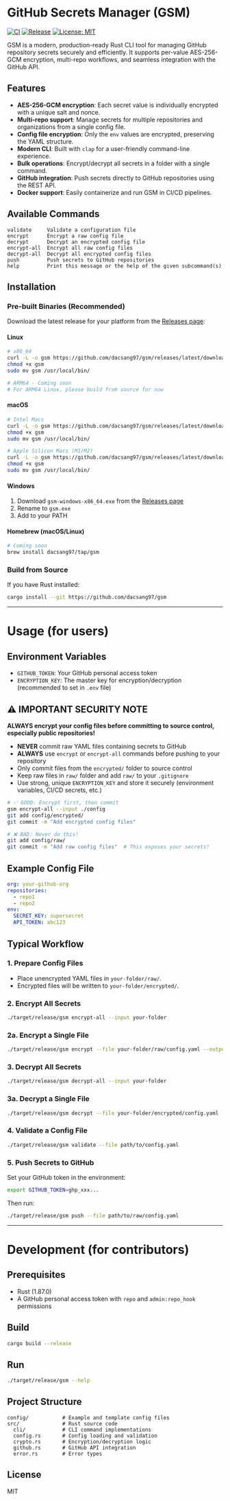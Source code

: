 # GitHub Secrets Manager (GSM)

[![CI](https://github.com/dacsang97/gsm/workflows/CI/badge.svg)](https://github.com/dacsang97/gsm/actions)
[![Release](https://github.com/dacsang97/gsm/workflows/Release/badge.svg)](https://github.com/dacsang97/gsm/releases)
[![License: MIT](https://img.shields.io/badge/License-MIT-yellow.svg)](https://opensource.org/licenses/MIT)

GSM is a modern, production-ready Rust CLI tool for managing GitHub repository secrets securely and efficiently. It supports per-value AES-256-GCM encryption, multi-repo workflows, and seamless integration with the GitHub API.

## Features
- **AES-256-GCM encryption**: Each secret value is individually encrypted with a unique salt and nonce.
- **Multi-repo support**: Manage secrets for multiple repositories and organizations from a single config file.
- **Config file encryption**: Only the `env` values are encrypted, preserving the YAML structure.
- **Modern CLI**: Built with `clap` for a user-friendly command-line experience.
- **Bulk operations**: Encrypt/decrypt all secrets in a folder with a single command.
- **GitHub integration**: Push secrets directly to GitHub repositories using the REST API.
- **Docker support**: Easily containerize and run GSM in CI/CD pipelines.

## Available Commands
```
validate     Validate a configuration file
encrypt      Encrypt a raw config file
decrypt      Decrypt an encrypted config file
encrypt-all  Encrypt all raw config files
decrypt-all  Decrypt all encrypted config files
push         Push secrets to GitHub repositories
help         Print this message or the help of the given subcommand(s)
```

## Installation

### Pre-built Binaries (Recommended)

Download the latest release for your platform from the [Releases page](https://github.com/dacsang97/gsm/releases):

#### Linux
```bash
# x86_64
curl -L -o gsm https://github.com/dacsang97/gsm/releases/latest/download/gsm-linux-x86_64
chmod +x gsm
sudo mv gsm /usr/local/bin/

# ARM64 - Coming soon
# For ARM64 Linux, please build from source for now
```

#### macOS
```bash
# Intel Macs
curl -L -o gsm https://github.com/dacsang97/gsm/releases/latest/download/gsm-macos-x86_64
chmod +x gsm
sudo mv gsm /usr/local/bin/

# Apple Silicon Macs (M1/M2)
curl -L -o gsm https://github.com/dacsang97/gsm/releases/latest/download/gsm-macos-aarch64
chmod +x gsm
sudo mv gsm /usr/local/bin/
```

#### Windows
1. Download `gsm-windows-x86_64.exe` from the [Releases page](https://github.com/dacsang97/gsm/releases)
2. Rename to `gsm.exe`
3. Add to your PATH

#### Homebrew (macOS/Linux)
```bash
# Coming soon
brew install dacsang97/tap/gsm
```

### Build from Source

If you have Rust installed:
```bash
cargo install --git https://github.com/dacsang97/gsm
```

---

# Usage (for users)

## Environment Variables
- `GITHUB_TOKEN`: Your GitHub personal access token
- `ENCRYPTION_KEY`: The master key for encryption/decryption (recommended to set in `.env` file)

## ⚠️ IMPORTANT SECURITY NOTE

**ALWAYS encrypt your config files before committing to source control, especially public repositories!**

- **NEVER** commit raw YAML files containing secrets to GitHub
- **ALWAYS** use `encrypt` or `encrypt-all` commands before pushing to your repository
- Only commit files from the `encrypted/` folder to source control
- Keep raw files in `raw/` folder and add `raw/` to your `.gitignore`
- Use strong, unique `ENCRYPTION_KEY` and store it securely (environment variables, CI/CD secrets, etc.)

```bash
# ✅ GOOD: Encrypt first, then commit
gsm encrypt-all --input ./config
git add config/encrypted/
git commit -m "Add encrypted config files"

# ❌ BAD: Never do this!
git add config/raw/
git commit -m "Add raw config files"  # This exposes your secrets!
```

## Example Config File
```yaml
org: your-github-org
repositories:
  - repo1
  - repo2
env:
  SECRET_KEY: supersecret
  API_TOKEN: abc123
```

## Typical Workflow

### 1. Prepare Config Files
- Place unencrypted YAML files in `your-folder/raw/`.
- Encrypted files will be written to `your-folder/encrypted/`.

### 2. Encrypt All Secrets
```sh
./target/release/gsm encrypt-all --input your-folder
```

### 2a. Encrypt a Single File
```sh
./target/release/gsm encrypt --file your-folder/raw/config.yaml --output your-folder/encrypted/config.yaml
```

### 3. Decrypt All Secrets
```sh
./target/release/gsm decrypt-all --input your-folder
```

### 3a. Decrypt a Single File
```sh
./target/release/gsm decrypt --file your-folder/encrypted/config.yaml --output your-folder/raw/config.yaml
```

### 4. Validate a Config File
```sh
./target/release/gsm validate --file path/to/config.yaml
```

### 5. Push Secrets to GitHub
Set your GitHub token in the environment:
```sh
export GITHUB_TOKEN=ghp_xxx...
```
Then run:
```sh
./target/release/gsm push --file path/to/raw/config.yaml
```

---

# Development (for contributors)

## Prerequisites
- Rust (1.87.0)
- A GitHub personal access token with `repo` and `admin:repo_hook` permissions

## Build
```sh
cargo build --release
```

## Run
```sh
./target/release/gsm --help
```

## Project Structure
```
config/           # Example and template config files
src/              # Rust source code
  cli/            # CLI command implementations
  config.rs       # Config loading and validation
  crypto.rs       # Encryption/decryption logic
  github.rs       # GitHub API integration
  error.rs        # Error types
```

## License
MIT 